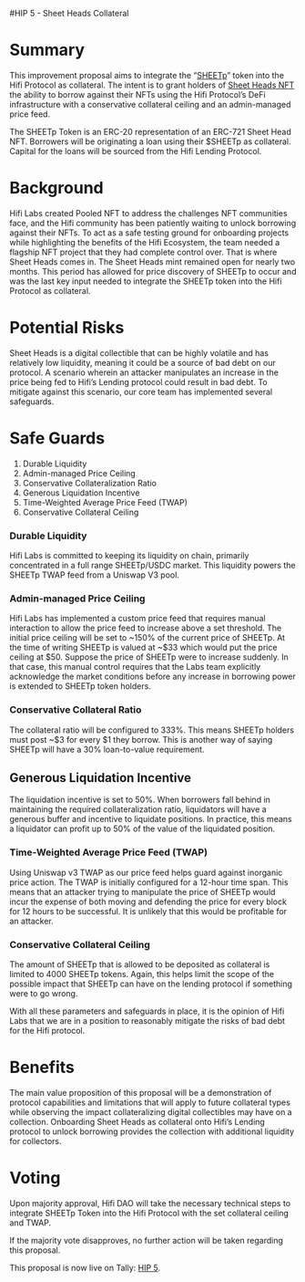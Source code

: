 #HIP 5 - Sheet Heads Collateral

# Summary

This improvement proposal aims to integrate the “[SHEETp](https://etherscan.io/token/0xc2bc2320D22D47D1e197E99D4a5dD3261ccf4A68)” token into the Hifi Protocol as collateral. The intent is to grant holders of [Sheet Heads NFT](https://opensea.io/collection/sheet-heads) the ability to borrow against their NFTs using the Hifi Protocol’s DeFi infrastructure with a conservative collateral ceiling and an admin-managed price feed.

The SHEETp Token is an ERC-20 representation of an ERC-721 Sheet Head NFT. Borrowers will be originating a loan using their $SHEETp as collateral. Capital for the loans will be sourced from the Hifi Lending Protocol.

# Background

Hifi Labs created Pooled NFT to address the challenges NFT communities face, and the Hifi community has been patiently waiting to unlock borrowing against their NFTs. To act as a safe testing ground for onboarding projects while highlighting the benefits of the Hifi Ecosystem, the team needed a flagship NFT project that they had complete control over. That is where Sheet Heads comes in. The Sheet Heads mint remained open for nearly two months. This period has allowed for price discovery of SHEETp to occur and was the last key input needed to integrate the SHEETp token into the Hifi Protocol as collateral.

# Potential Risks

Sheet Heads is a digital collectible that can be highly volatile and has relatively low liquidity, meaning it could be a source of bad debt on our protocol. A scenario wherein an attacker manipulates an increase in the price being fed to Hifi’s Lending protocol could result in bad debt. To mitigate against this scenario, our core team has implemented several safeguards.

# Safe Guards

1. Durable Liquidity
2. Admin-managed Price Ceiling
3. Conservative Collateralization Ratio
4. Generous Liquidation Incentive
5. Time-Weighted Average Price Feed (TWAP)
6. Conservative Collateral Ceiling

### Durable Liquidity

Hifi Labs is committed to keeping its liquidity on chain, primarily concentrated in a full range SHEETp/USDC market. This liquidity powers the SHEETp TWAP feed from a Uniswap V3 pool.

### Admin-managed Price Ceiling

Hifi Labs has implemented a custom price feed that requires manual interaction to allow the price feed to increase above a set threshold. The initial price ceiling will be set to ~150% of the current price of SHEETp. At the time of writing SHEETp is valued at ~$33 which would put the price ceiling at $50. Suppose the price of SHEETp were to increase suddenly. In that case, this manual control requires that the Labs team explicitly acknowledge the market conditions before any increase in borrowing power is extended to SHEETp token holders.

### Conservative Collateral Ratio

The collateral ratio will be configured to 333%. This means SHEETp holders must post ~$3 for every $1 they borrow. This is another way of saying SHEETp will have a 30% loan-to-value requirement.

## Generous Liquidation Incentive

The liquidation incentive is set to 50%. When borrowers fall behind in maintaining the required collateralization ratio, liquidators will have a generous buffer and incentive to liquidate positions. In practice, this means a liquidator can profit up to 50% of the value of the liquidated position.

### Time-Weighted Average Price Feed (TWAP)

Using Uniswap v3 TWAP as our price feed helps guard against inorganic price action. The TWAP is initially configured for a 12-hour time span. This means that an attacker trying to manipulate the price of SHEETp would incur the expense of both moving and defending the price for every block for 12 hours to be successful. It is unlikely that this would be profitable for an attacker.

### Conservative Collateral Ceiling

The amount of SHEETp that is allowed to be deposited as collateral is limited to 4000 SHEETp tokens. Again, this helps limit the scope of the possible impact that SHEETp can have on the lending protocol if something were to go wrong.

With all these parameters and safeguards in place, it is the opinion of Hifi Labs that we are in a position to reasonably mitigate the risks of bad debt for the Hifi protocol.

# Benefits

The main value proposition of this proposal will be a demonstration of protocol capabilities and limitations that will apply to future collateral types while observing the impact collateralizing digital collectibles may have on a collection. Onboarding Sheet Heads as collateral onto Hifi’s Lending protocol to unlock borrowing provides the collection with additional liquidity for collectors.

# Voting

Upon majority approval, Hifi DAO will take the necessary technical steps to integrate SHEETp Token into the Hifi Protocol with the set collateral ceiling and TWAP.

If the majority vote disapproves, no further action will be taken regarding this proposal.

This proposal is now live on Tally: [HIP 5](https://www.tally.xyz/gov/hifi-dao/proposal/3?chart=0).
